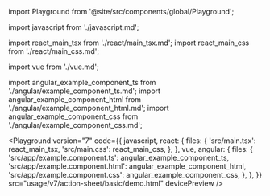 import Playground from '@site/src/components/global/Playground';

import javascript from './javascript.md';

import react_main_tsx from './react/main_tsx.md';
import react_main_css from './react/main_css.md';

import vue from './vue.md';

import angular_example_component_ts from './angular/example_component_ts.md';
import angular_example_component_html from './angular/example_component_html.md';
import angular_example_component_css from './angular/example_component_css.md';

<Playground
  version="7"
  code={{
    javascript,
    react: {
      files: {
        'src/main.tsx': react_main_tsx,
        'src/main.css': react_main_css,
      },
    },
    vue,
    angular: {
      files: {
        'src/app/example.component.ts': angular_example_component_ts,
        'src/app/example.component.html': angular_example_component_html,
        'src/app/example.component.css': angular_example_component_css,
      },
    },
  }}
  src="usage/v7/action-sheet/basic/demo.html"
  devicePreview
/>

